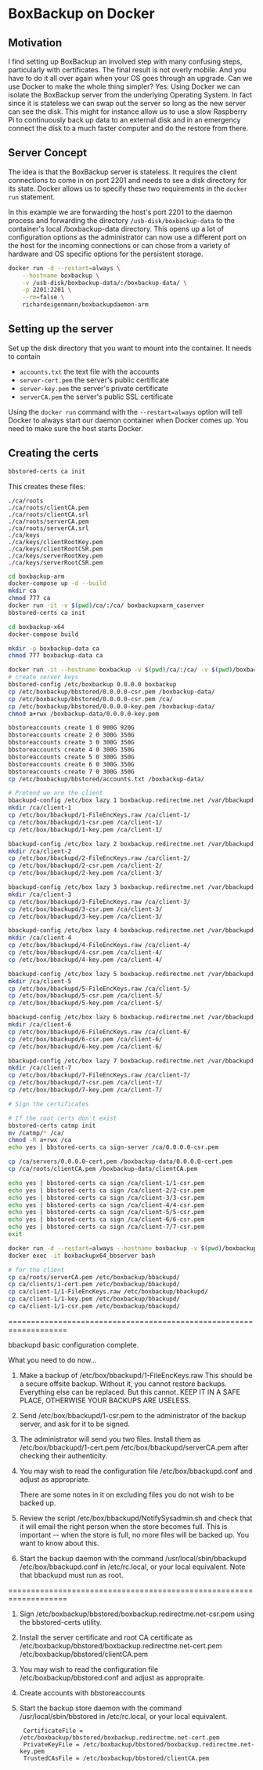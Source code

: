 # BoxBackup on Docker

## Motivation

I find setting up BoxBackup an involved step with many confusing steps, particularly 
with certificates. The final result is not overly mobile. And you have to do it all over 
again when your OS goes through an upgrade. Can we use Docker to make the 
whole thing simpler? Yes: Using Docker we can isolate the BoxBackup server from the 
underlying Operating System. In fact since it is stateless we can swap out the server
so long as the new server can see the disk. This might for instance allow us to 
use a slow Raspberry Pi to continuously back up data to an external disk and
in an emergency connect the disk to a much faster computer and do the restore from there.

## Server Concept

The idea is that the BoxBackup server is stateless. It requires the client connections
to come in on port 2201 and needs to see a disk directory for its state. Docker allows
us to specify these two requirements in the `docker run` statement.

In this example we are forwarding the host's port 2201 to the daemon process and
forwarding the directory `/usb-disk/boxbackup-data` to the container's local
/boxbackup-data directory. This opens up a lot of configuration options as the
administrator can now use a different port on the host for the incoming connections
or can chose from a variety of hardware and OS specific options for the persistent 
storage.

```bash
docker run -d --restart=always \
	--hostname boxbackup \
	-v /usb-disk/boxbackup-data/:/boxbackup-data/ \
	-p 2201:2201 \
	--rm=false \
	richardeigenmann/boxbackupdaemon-arm
```

## Setting up the server

Set up the disk directory that you want to mount into the container.
It needs to contain
* `accounts.txt` the text file with the accounts
* `server-cert.pem` the server's public certificate 
* `server-key.pem` the server's private certificate 
* `serverCA.pem` the server's public SSL certificate 

Using the `docker run` command with the `--restart=always` option will tell
Docker to always start our daemon container when Docker comes up. You need
to make sure the host starts Docker.

## Creating the certs

```bash
bbstored-certs ca init
```

This creates these files:

```
./ca/roots
./ca/roots/clientCA.pem
./ca/roots/clientCA.srl
./ca/roots/serverCA.pem
./ca/roots/serverCA.srl
./ca/keys
./ca/keys/clientRootKey.pem
./ca/keys/clientRootCSR.pem
./ca/keys/serverRootKey.pem
./ca/keys/serverRootCSR.pem
```

```bash
cd boxbackup-arm
docker-compose up -d --build
mkdir ca
chmod 777 ca
docker run -it -v $(pwd)/ca/:/ca/ boxbackupxarm_caserver
bbstored-certs ca init
```

```bash
cd boxbackup-x64
docker-compose build

mkdir -p boxbackup-data ca
chmod 777 boxbackup-data ca

docker run -it --hostname boxbackup -v $(pwd)/ca/:/ca/ -v $(pwd)/boxbackup-data/:/boxbackup-data/ --rm=false boxbackupx64_bbtempserver
# create server keys
bbstored-config /etc/boxbackup 0.0.0.0 boxbackup
cp /etc/boxbackup/bbstored/0.0.0.0-csr.pem /boxbackup-data/
cp /etc/boxbackup/bbstored/0.0.0.0-csr.pem /ca/
cp /etc/boxbackup/bbstored/0.0.0.0-key.pem /boxbackup-data/
chmod a+rwx /boxbackup-data/0.0.0.0-key.pem

bbstoreaccounts create 1 0 900G 920G
bbstoreaccounts create 2 0 300G 350G
bbstoreaccounts create 3 0 300G 350G
bbstoreaccounts create 4 0 300G 350G
bbstoreaccounts create 5 0 300G 350G
bbstoreaccounts create 6 0 300G 350G
bbstoreaccounts create 7 0 300G 350G
cp /etc/boxbackup/bbstored/accounts.txt /boxbackup-data/

# Pretend we are the client
bbackupd-config /etc/box lazy 1 boxbackup.redirectme.net /var/bbackupd /home
mkdir /ca/client-1
cp /etc/box/bbackupd/1-FileEncKeys.raw /ca/client-1/
cp /etc/box/bbackupd/1-csr.pem /ca/client-1/
cp /etc/box/bbackupd/1-key.pem /ca/client-1/

bbackupd-config /etc/box lazy 2 boxbackup.redirectme.net /var/bbackupd /home
mkdir /ca/client-2
cp /etc/box/bbackupd/2-FileEncKeys.raw /ca/client-2/
cp /etc/box/bbackupd/2-csr.pem /ca/client-2/
cp /etc/box/bbackupd/2-key.pem /ca/client-3/

bbackupd-config /etc/box lazy 3 boxbackup.redirectme.net /var/bbackupd /home
mkdir /ca/client-3
cp /etc/box/bbackupd/3-FileEncKeys.raw /ca/client-3/
cp /etc/box/bbackupd/3-csr.pem /ca/client-3/
cp /etc/box/bbackupd/3-key.pem /ca/client-3/

bbackupd-config /etc/box lazy 4 boxbackup.redirectme.net /var/bbackupd /home
mkdir /ca/client-4
cp /etc/box/bbackupd/4-FileEncKeys.raw /ca/client-4/
cp /etc/box/bbackupd/4-csr.pem /ca/client-4/
cp /etc/box/bbackupd/4-key.pem /ca/client-4/

bbackupd-config /etc/box lazy 5 boxbackup.redirectme.net /var/bbackupd /home
mkdir /ca/client-5
cp /etc/box/bbackupd/5-FileEncKeys.raw /ca/client-5/
cp /etc/box/bbackupd/5-csr.pem /ca/client-5/
cp /etc/box/bbackupd/5-key.pem /ca/client-5/

bbackupd-config /etc/box lazy 6 boxbackup.redirectme.net /var/bbackupd /home
mkdir /ca/client-6
cp /etc/box/bbackupd/6-FileEncKeys.raw /ca/client-6/
cp /etc/box/bbackupd/6-csr.pem /ca/client-6/
cp /etc/box/bbackupd/6-key.pem /ca/client-6/

bbackupd-config /etc/box lazy 7 boxbackup.redirectme.net /var/bbackupd /home
mkdir /ca/client-7
cp /etc/box/bbackupd/7-FileEncKeys.raw /ca/client-7/
cp /etc/box/bbackupd/7-csr.pem /ca/client-7/
cp /etc/box/bbackupd/7-key.pem /ca/client-7/

# Sign the certificates

# If the root certs don't exist
bbstored-certs catmp init
mv /catmp/* /ca/
chmod -R a+rwx /ca
echo yes | bbstored-certs ca sign-server /ca/0.0.0.0-csr.pem

cp /ca/servers/0.0.0.0-cert.pem /boxbackup-data/0.0.0.0-cert.pem
cp /ca/roots/clientCA.pem /boxbackup-data/clientCA.pem

echo yes | bbstored-certs ca sign /ca/client-1/1-csr.pem
echo yes | bbstored-certs ca sign /ca/client-2/2-csr.pem
echo yes | bbstored-certs ca sign /ca/client-3/3-csr.pem
echo yes | bbstored-certs ca sign /ca/client-4/4-csr.pem
echo yes | bbstored-certs ca sign /ca/client-5/5-csr.pem
echo yes | bbstored-certs ca sign /ca/client-6/6-csr.pem
echo yes | bbstored-certs ca sign /ca/client-7/7-csr.pem
exit

docker run -d --restart=always --hostname boxbackup -v $(pwd)/boxbackup-data/:/boxbackup-data/ -p 2201:2201 --rm=false boxbackupx64_bbserver
docker exec -it boxbackupx64_bbserver bash

# for the client 
cp ca/roots/serverCA.pem /etc/boxbackup/bbackupd/
cp ca/clients/1-cert.pem /etc/boxbackup/bbackupd/
cp ca/client-1/1-FileEncKeys.raw /etc/boxbackup/bbackupd/
cp ca/client-1/1-key.pem /etc/boxbackup/bbackupd/
cp ca/client-1/1-csr.pem /etc/boxbackup/bbackupd/
```
===================================================================

bbackupd basic configuration complete.

What you need to do now...

1) Make a backup of /etc/box/bbackupd/1-FileEncKeys.raw
   This should be a secure offsite backup.
   Without it, you cannot restore backups. Everything else can
   be replaced. But this cannot.
   KEEP IT IN A SAFE PLACE, OTHERWISE YOUR BACKUPS ARE USELESS.

2) Send /etc/box/bbackupd/1-csr.pem
   to the administrator of the backup server, and ask for it to
   be signed.

3) The administrator will send you two files. Install them as
      /etc/box/bbackupd/1-cert.pem
      /etc/box/bbackupd/serverCA.pem
   after checking their authenticity.

4) You may wish to read the configuration file
      /etc/box/bbackupd.conf
   and adjust as appropriate.
   
   There are some notes in it on excluding files you do not
   wish to be backed up.

5) Review the script
      /etc/box/bbackupd/NotifySysadmin.sh
   and check that it will email the right person when the store
   becomes full. This is important -- when the store is full, no
   more files will be backed up. You want to know about this.

6) Start the backup daemon with the command
      /usr/local/sbin/bbackupd /etc/box/bbackupd.conf
   in /etc/rc.local, or your local equivalent.
   Note that bbackupd must run as root.

===================================================================





1) Sign /etc/boxbackup/bbstored/boxbackup.redirectme.net-csr.pem
   using the bbstored-certs utility.

2) Install the server certificate and root CA certificate as
      /etc/boxbackup/bbstored/boxbackup.redirectme.net-cert.pem
      /etc/boxbackup/bbstored/clientCA.pem

3) You may wish to read the configuration file
      /etc/boxbackup/bbstored.conf
   and adjust as appropraite.

4) Create accounts with bbstoreaccounts

5) Start the backup store daemon with the command
      /usr/local/sbin/bbstored
   in /etc/rc.local, or your local equivalent.


        CertificateFile = /etc/boxbackup/bbstored/boxbackup.redirectme.net-cert.pem
        PrivateKeyFile = /etc/boxbackup/bbstored/boxbackup.redirectme.net-key.pem
        TrustedCAsFile = /etc/boxbackup/bbstored/clientCA.pem
